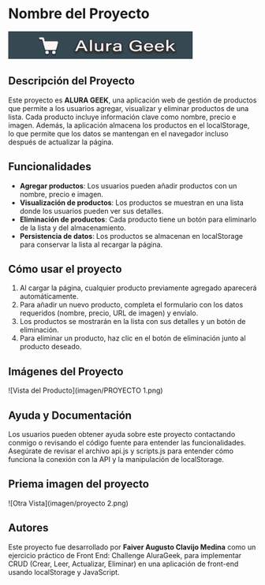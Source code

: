 # Nombre del Proyecto
![Logo del Proyecto](imagen/logo.png)

## Descripción del Proyecto
Este proyecto es **ALURA GEEK**, una aplicación web de gestión de productos que permite a los usuarios agregar, visualizar y eliminar productos de una lista. Cada producto incluye información clave como nombre, precio e imagen. Además, la aplicación almacena los productos en el localStorage, lo que permite que los datos se mantengan en el navegador incluso después de actualizar la página.
## Funcionalidades
- **Agregar productos**: Los usuarios pueden añadir productos con un nombre, precio e imagen.
- **Visualización de productos**: Los productos se muestran en una lista donde los usuarios pueden ver sus detalles.
- **Eliminación de productos**: Cada producto tiene un botón para eliminarlo de la lista y del almacenamiento.
- **Persistencia de datos**: Los productos se almacenan en localStorage para conservar la lista al recargar la página.

## Cómo usar el proyecto
1. Al cargar la página, cualquier producto previamente agregado aparecerá automáticamente.
2. Para añadir un nuevo producto, completa el formulario con los datos requeridos (nombre, precio, URL de imagen) y envíalo.
3. Los productos se mostrarán en la lista con sus detalles y un botón de eliminación.
4. Para eliminar un producto, haz clic en el botón de eliminación junto al producto deseado.

## Imágenes del Proyecto
![Vista del Producto](imagen/PROYECTO 1.png)

## Ayuda y Documentación
Los usuarios pueden obtener ayuda sobre este proyecto contactando conmigo o revisando el código fuente para entender las funcionalidades. Asegúrate de revisar el archivo api.js y scripts.js para entender cómo funciona la conexión con la API y la manipulación de localStorage.
## Priema imagen del proyecto
![Otra Vista](imagen/proyecto 2.png)

## Autores
Este proyecto fue desarrollado por **Faiver Augusto Clavijo Medina** como un ejercicio práctico de Front End: Challenge AluraGeek, para implementar CRUD (Crear, Leer, Actualizar, Eliminar) en una aplicación de front-end usando localStorage y JavaScript.

